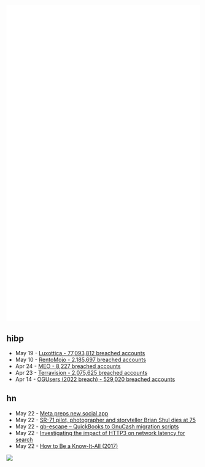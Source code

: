 ![Metrics](https://raw.githubusercontent.com/phixion/phixion/master/metrics.svg)

## hibp

<!--
for https://github.com/phixion/phixion/blob/main/.github/workflows/feeds.yml
-->
<!--START_SECTION:haveibeenpwnd-->
- May 19 - [Luxottica - 77,093,812 breached accounts](https://haveibeenpwned.com/PwnedWebsites#Luxottica)
- May 10 - [RentoMojo - 2,185,697 breached accounts](https://haveibeenpwned.com/PwnedWebsites#RentoMojo)
- Apr 24 - [MEO - 8,227 breached accounts](https://haveibeenpwned.com/PwnedWebsites#MEO)
- Apr 23 - [Terravision - 2,075,625 breached accounts](https://haveibeenpwned.com/PwnedWebsites#Terravision)
- Apr 14 - [OGUsers (2022 breach) - 529,020 breached accounts](https://haveibeenpwned.com/PwnedWebsites#OGUsers2022)
<!--END_SECTION:haveibeenpwnd-->

## hn

<!--
for https://github.com/phixion/phixion/blob/main/.github/workflows/feeds.yml
-->
<!--START_SECTION:hn-->
- May 22 - [Meta preps new social app](https://liahaberman.substack.com/p/icymi-instagrams-new-app-could-be)
- May 22 - [SR-71 pilot, photographer and storyteller Brian Shul dies at 75](https://newatlas.com/remarkable-people/brian-shul-death/)
- May 22 - [qb-escape – QuickBooks to GnuCash migration scripts](https://github.com/erikmack/qb-escape)
- May 22 - [Investigating the impact of HTTP3 on network latency for search](https://dropbox.tech/frontend/investigating-the-impact-of-http3-on-network-latency-for-search)
- May 22 - [How to Be a Know-It-All (2017)](https://www.newyorker.com/magazine/2017/10/16/how-to-be-a-know-it-all)
<!--END_SECTION:hn-->

<!--
for https://yhype.me
-->
![](https://hit.yhype.me/github/profile?user_id=13013670)
